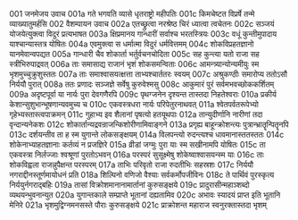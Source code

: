 001  जनमेजय उवाच
001a गते भगवति व्यासे धृतराष्ट्रो महीपतिः
001c किमचेष्टत विप्रर्षे तन्मे व्याख्यातुमर्हसि
002  वैशम्पायन उवाच
002a एतच्छ्रुत्वा नरश्रेष्ठ चिरं ध्यात्वा त्वचेतनः
002c सञ्जयं योजयेत्युक्त्वा विदुरं प्रत्यभाषत
003a क्षिप्रमानय गान्धारीं सर्वाश्च भरतस्त्रियः
003c वधूं कुन्तीमुपादाय याश्चान्यास्तत्र योषितः
004a एवमुक्त्वा स धर्मात्मा विदुरं धर्मवित्तमम्
004c शोकविप्रहतज्ञानो यानमेवान्वपद्यत
005a गान्धारी चैव शोकार्ता भर्तुर्वचनचोदिता
005c सह कुन्त्या यतो राजा सह स्त्रीभिरुपाद्रवत्
006a ताः समासाद्य राजानं भृशं शोकसमन्विताः
006c आमन्त्र्यान्योन्यमीयुः स्म भृशमुच्चुक्रुशुस्ततः
007a ताः समाश्वासयत्क्षत्ता ताभ्यश्चार्ततरः स्वयम्
007c अश्रुकण्ठीः समारोप्य ततोऽसौ निर्ययौ पुरात्
008a ततः प्रणादः सञ्जज्ञे सर्वेषु कुरुवेश्मसु
008c आकुमारं पुरं सर्वमभवच्छोककर्शितम्
009a अदृष्टपूर्वा या नार्यः पुरा देवगणैरपि
009c पृथग्जनेन दृश्यन्त तास्तदा निहतेश्वराः
010a प्रकीर्य केशान्सुशुभान्भूषणान्यवमुच्य च
010c एकवस्त्रधरा नार्यः परिपेतुरनाथवत्
011a श्वेतपर्वतरूपेभ्यो गृहेभ्यस्तास्त्वपाक्रमन्
011c गुहाभ्य इव शैलानां पृषत्यो हतयूथपाः
012a तान्युदीर्णानि नारीणां तदा वृन्दान्यनेकशः
012c शोकार्तान्यद्रवन्राजन्किशोरीणामिवाङ्गने
013a प्रगृह्य बाहून्क्रोशन्त्यः पुत्रान्भ्रातॄन्पितॄनपि
013c दर्शयन्तीव ता ह स्म युगान्ते लोकसङ्क्षयम्
014a विलपन्त्यो रुदन्त्यश्च धावमानास्ततस्ततः
014c शोकेनाभ्याहतज्ञानाः कर्तव्यं न प्रजज्ञिरे
015a व्रीडां जग्मुः पुरा याः स्म सखीनामपि योषितः
015c ता एकवस्त्रा निर्लज्जाः श्वश्रूणां पुरतोऽभवन्
016a परस्परं सुसूक्ष्मेषु शोकेष्वाश्वासयन्स्म याः
016c ताः शोकविह्वला राजन्नुपैक्षन्त परस्परम्
017a ताभिः परिवृतो राजा रुदतीभिः सहस्रशः
017c निर्ययौ नगराद्दीनस्तूर्णमायोधनं प्रति
018a शिल्पिनो वणिजो वैश्याः सर्वकर्मोपजीविनः
018c ते पार्थिवं पुरस्कृत्य निर्ययुर्नगराद्बहिः
019a तासां विक्रोशमानानामार्तानां कुरुसङ्क्षये
019c प्रादुरासीन्महाञ्शब्दो व्यथयन्भुवनान्युत
020a युगान्तकाले सम्प्राप्ते भूतानां दह्यतामिव
020c अभावः स्यादयं प्राप्त इति भूतानि मेनिरे
021a भृशमुद्विग्नमनसस्ते पौराः कुरुसङ्क्षये
021c प्राक्रोशन्त महाराज स्वनुरक्तास्तदा भृशम्
